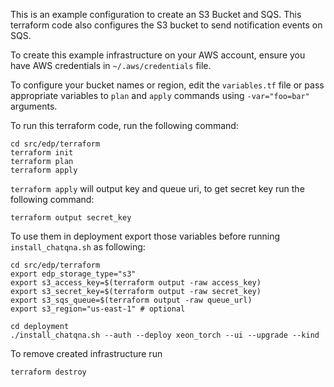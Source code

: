 This is an example configuration to create an S3 Bucket and SQS. This terraform code also configures the S3 bucket to send notification events on SQS.

To create this example infrastructure on your AWS account, ensure you have AWS credentials in `~/.aws/credentials` file.

To configure your bucket names or region, edit the `variables.tf` file or pass appropriate variables to `plan` and `apply` commands using `-var="foo=bar"` arguments.

To run this terraform code, run the following command:

```
cd src/edp/terraform
terraform init
terraform plan
terraform apply
```

`terraform apply` will output key and queue uri, to get secret key run the following command:
```
terraform output secret_key
```

To use them in deployment export those variables before running `install_chatqna.sh` as following:

```
cd src/edp/terraform
export edp_storage_type="s3"
export s3_access_key=$(terraform output -raw access_key)
export s3_secret_key=$(terraform output -raw secret_key)
export s3_sqs_queue=$(terraform output -raw queue_url)
export s3_region="us-east-1" # optional

cd deployment
./install_chatqna.sh --auth --deploy xeon_torch --ui --upgrade --kind
```

To remove created infrastructure run
```
terraform destroy
```
